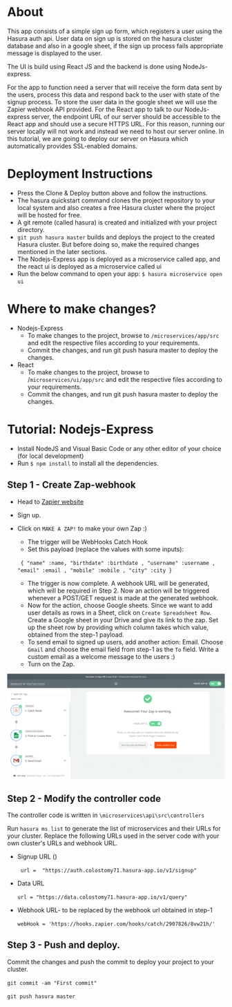 ﻿# About

This app consists of a simple sign up form, which registers a user using the Hasura auth api. User data on sign up is stored on the hasura cluster database and also in a google sheet, if the sign up process fails appropriate message is displayed to the user.

The UI is build using React JS and the backend is done using NodeJs-express.

For the app to function need a server that will receive the form data sent by the users, process this data and respond back to the user with state of the signup process. To store the user data in the google sheet we will use the Zapier webhook API provided. For the React app to talk to our NodeJs-express server, the endpoint URL of our server should be accessible to the React app and should use a secure HTTPS URL. For this reason, running our server locally will not work and instead we need to host our server online. In this tutorial, we are going to deploy our server on Hasura which automatically provides SSL-enabled domains.

# Deployment Instructions

* Press the Clone & Deploy button above and follow the instructions.
* The hasura quickstart command clones the project repository to your local system and also creates a free Hasura cluster where the project will be hosted for free.
* A git remote (called hasura) is created and initialized with your project directory.
* `git push hasura master` builds and deploys the project to the created Hasura cluster. But before doing so, make the required changes mentioned in the later sections.
* The Nodejs-Express app is deployed as a microservice called app, and the react ui is deployed as a microservice called ui
* Run the below command to open your app:
`$ hasura microservice open ui`

# Where to make changes?

* Nodejs-Express
   * To make changes to the project, browse to `/microservices/app/src` and edit the respective files according to your requirements.
   * Commit the changes, and run git push hasura master to deploy the changes.
* React
   * To make changes to the project, browse to /`microservices/ui/app/src` and edit the respective files according to your requirements.
   * Commit the changes, and run git push hasura master to deploy the changes.

# Tutorial: Nodejs-Express
* Install NodeJS and Visual Basic Code or any other editor of your choice (for local development)
* Run `$ npm install` to install all the dependencies.
## Step 1 - Create Zap-webhook
* Head to <a href = "https://zapier.com">Zapier website</a>
* Sign up.
* Click on `MAKE A ZAP!` to make your own Zap :)
   * The trigger will be WebHooks Catch Hook
   * Set this payload (replace the values with some inputs):
   
   ` {
        "name" :name,
        "birthdate" :birthdate ,
        "username" :username ,
        "email" :email ,
        "mobile" :mobile ,
        "city" :city
    }`
    
    * The trigger is now complete. A webhook URL will be generated, which will be required in Step 2. Now an action will be triggered whenever a POST/GET request is made at the generated webhook.
    * Now for the action, choose Google sheets. Since we want to add user details as rows in a Sheet, click on `Create Spreadsheet Row`. Create a Google sheet in your Drive and give its link to the zap. Set up the sheet row by providing which column takes which value, obtained from the step-1 payload.
    * To send email to signed up users, add another action: Email. Choose `Gmail` and choose the email field from step-1 as the `To` field. Write a custom email as a welcome message to the users :)
    * Turn on the Zap.

<img src ="https://raw.githubusercontent.com/ajind033/imad-app/master/myfile/Screenshot%20(5).png" alt= "Zap">


## Step 2 - Modify the controller code
The controller code is written in `\microservices\api\src\controllers`

Run `hasura ms list` to generate the list of microservices and their URLs for your cluster.
Replace the following URLs used in the server code with your own cluster's URLs and webhook URL.
* Signup URL ()

   ` url =  "https://auth.colostomy71.hasura-app.io/v1/signup"`
   
* Data URL

    `url = "https://data.colostomy71.hasura-app.io/v1/query"`
    
* Webhook URL- to be replaced by the webhook url obtained in step-1

  ` webHook = 'https://hooks.zapier.com/hooks/catch/2907826/8vw21h/' `
  
## Step 3 - Push and deploy.
Commit the changes and push the commit to deploy your project to your cluster.

`git commit -am "First commit"`

`git push hasura master`
